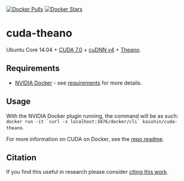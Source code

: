 [![Docker Pulls](https://img.shields.io/docker/pulls/kaixhin/cuda-theano.svg)](https://hub.docker.com/r/kaixhin/cuda-theano/)
[![Docker Stars](https://img.shields.io/docker/stars/kaixhin/cuda-theano.svg)](https://hub.docker.com/r/kaixhin/cuda-theano/)

cuda-theano
===========
Ubuntu Core 14.04 + [CUDA 7.0](http://www.nvidia.com/object/cuda_home_new.html) + [cuDNN v4](https://developer.nvidia.com/cuDNN) + [Theano](http://www.deeplearning.net/software/theano/).

Requirements
------------

- [NVIDIA Docker](https://github.com/NVIDIA/nvidia-docker) - see [requirements](https://github.com/NVIDIA/nvidia-docker/wiki/CUDA#requirements) for more details.

Usage
-----
With the NVIDIA Docker plugin running, the command will be as such: ``docker run -it `curl -s localhost:3476/docker/cli` kaixhin/cuda-theano``.

For more information on CUDA on Docker, see the [repo readme](https://github.com/Kaixhin/dockerfiles#cuda).

Citation
--------
If you find this useful in research please consider [citing this work](https://github.com/Kaixhin/dockerfiles/blob/master/CITATION.md).

